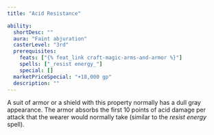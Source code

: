 ```yaml
---
title: "Acid Resistance"

ability:
  shortDesc: ""
  aura: "Faint abjuration"
  casterLevel: "3rd"
  prerequisites:
    feats: ["{% feat_link craft-magic-arms-and-armor %}"]
    spells: ["_resist energy_"]
    special: []
  marketPriceSpecial: "+18,000 gp"
  description: ""
---
```

A suit of armor or a shield with this property normally has a dull gray appearance. The armor absorbs the first 10 points of acid damage per attack that the wearer would normally take (similar to the _resist energy_ spell).


